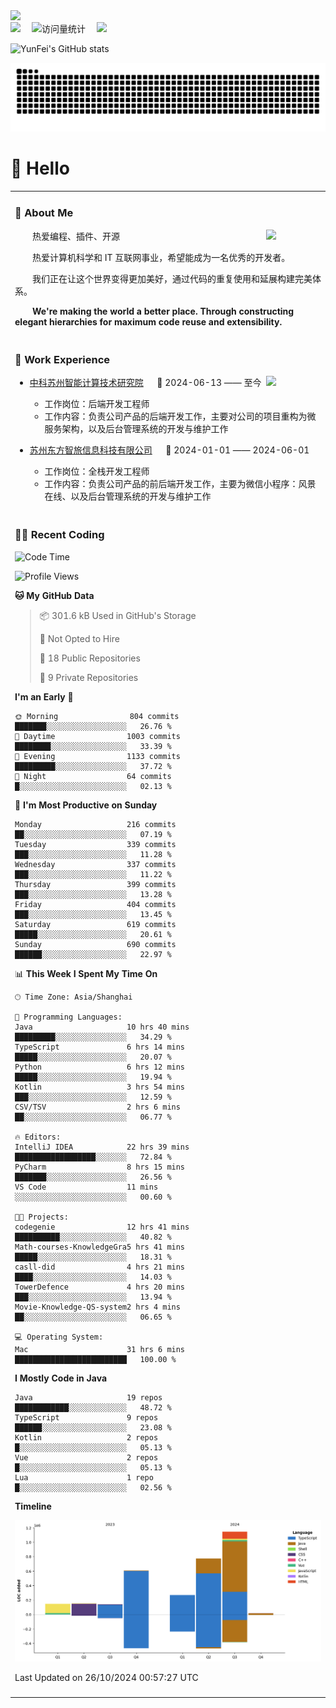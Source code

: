   <!-- dynamic typing effect 动态打字效果 -->
  <div>
    <a href="http://yunfei.plus">
      <img src="https://readme-typing-svg.demolab.com?font=Fira+Code&pause=1000&width=435&lines=console.log(%22Hello%2C%20World%22);祝您今天愉快!&center=true&size=27" />
    </a>
  </div>

  <div>
    <a href="http://yunfei.plus/"><img src="https://img.shields.io/badge/Website-博客-8c36db" /></a>&emsp;
    <!-- visitor -->
    <img src="https://komarev.com/ghpvc/?username=yunfeidog&label=Views&color=orange&style=flat" alt="访问量统计" />&emsp;
    <!-- wakatime -->    
    <a href="https://wakatime.com/@yunfeidog"><img src="https://wakatime.com/badge/user/42d0678c-368b-448b-9a77-5d21c5b55352.svg" /></a>
  </div>

![YunFei's GitHub stats](https://github-readme-stats.vercel.app/api?username=yunfeidog)

![snake](./dist/github-contribution-grid-snake.svg)

#  🙋 Hello

<table>


<tr><td>

### 🤺 About Me

<img align="right" width="88" src="https://cdn.jsdelivr.net/gh/yunfeidog/yunfeidog/assets/images/jobs.png" />

<p>&emsp;&emsp;热爱编程、插件、开源</p>
<p>&emsp;&emsp;热爱计算机科学和 IT 互联网事业，希望能成为一名优秀的开发者。</p>
<p>&emsp;&emsp;我们正在让这个世界变得更加美好，通过代码的重复使用和延展构建完美体系。</p>
<p>&emsp;&emsp;<strong>We're making the world a better place. Through constructing elegant hierarchies for maximum code reuse and extensibility.</strong></p>

</td></tr> 

<tr><td>

### 🏢 Work Experience

<img align="right" width="88" src="https://cdn.jsdelivr.net/gh/yunfeidog/yunfeidog/assets/images/yuanze.png" />

- [中科苏州智能计算技术研究院](http://iict.ac.cn/sy) &emsp; 📌 2024-06-13 —— 至今

  - 工作岗位：后端开发工程师
  - 工作内容：负责公司产品的后端开发工作，主要对公司的项目重构为微服务架构，以及后台管理系统的开发与维护工作

- [苏州东方智旅信息科技有限公司](http://www.leyoobao.com/) &emsp; 📌 2024-01-01 —— 2024-06-01

    - 工作岗位：全栈开发工程师
    - 工作内容：负责公司产品的前后端开发工作，主要为微信小程序：风景在线、以及后台管理系统的开发与维护工作


</td></tr>

<tr><td>

### 👩‍💻 Recent Coding
<!--START_SECTION:waka-->
![Code Time](http://img.shields.io/badge/Code%20Time-1%2C941%20hrs%2031%20mins-blue)

![Profile Views](http://img.shields.io/badge/Profile%20Views-17-blue)

**🐱 My GitHub Data** 

> 📦 301.6 kB Used in GitHub's Storage 
 > 
> 🚫 Not Opted to Hire
 > 
> 📜 18 Public Repositories 
 > 
> 🔑 9 Private Repositories 
 > 
**I'm an Early 🐤** 

```text
🌞 Morning                804 commits         ███████░░░░░░░░░░░░░░░░░░   26.76 % 
🌆 Daytime                1003 commits        ████████░░░░░░░░░░░░░░░░░   33.39 % 
🌃 Evening                1133 commits        █████████░░░░░░░░░░░░░░░░   37.72 % 
🌙 Night                  64 commits          █░░░░░░░░░░░░░░░░░░░░░░░░   02.13 % 
```
📅 **I'm Most Productive on Sunday** 

```text
Monday                   216 commits         ██░░░░░░░░░░░░░░░░░░░░░░░   07.19 % 
Tuesday                  339 commits         ███░░░░░░░░░░░░░░░░░░░░░░   11.28 % 
Wednesday                337 commits         ███░░░░░░░░░░░░░░░░░░░░░░   11.22 % 
Thursday                 399 commits         ███░░░░░░░░░░░░░░░░░░░░░░   13.28 % 
Friday                   404 commits         ███░░░░░░░░░░░░░░░░░░░░░░   13.45 % 
Saturday                 619 commits         █████░░░░░░░░░░░░░░░░░░░░   20.61 % 
Sunday                   690 commits         ██████░░░░░░░░░░░░░░░░░░░   22.97 % 
```


📊 **This Week I Spent My Time On** 

```text
🕑︎ Time Zone: Asia/Shanghai

💬 Programming Languages: 
Java                     10 hrs 40 mins      █████████░░░░░░░░░░░░░░░░   34.29 % 
TypeScript               6 hrs 14 mins       █████░░░░░░░░░░░░░░░░░░░░   20.07 % 
Python                   6 hrs 12 mins       █████░░░░░░░░░░░░░░░░░░░░   19.94 % 
Kotlin                   3 hrs 54 mins       ███░░░░░░░░░░░░░░░░░░░░░░   12.59 % 
CSV/TSV                  2 hrs 6 mins        ██░░░░░░░░░░░░░░░░░░░░░░░   06.77 % 

🔥 Editors: 
IntelliJ IDEA            22 hrs 39 mins      ██████████████████░░░░░░░   72.84 % 
PyCharm                  8 hrs 15 mins       ███████░░░░░░░░░░░░░░░░░░   26.56 % 
VS Code                  11 mins             ░░░░░░░░░░░░░░░░░░░░░░░░░   00.60 % 

🐱‍💻 Projects: 
codegenie                12 hrs 41 mins      ██████████░░░░░░░░░░░░░░░   40.82 % 
Math-courses-KnowledgeGra5 hrs 41 mins       █████░░░░░░░░░░░░░░░░░░░░   18.31 % 
casll-did                4 hrs 21 mins       ████░░░░░░░░░░░░░░░░░░░░░   14.03 % 
TowerDefence             4 hrs 20 mins       ███░░░░░░░░░░░░░░░░░░░░░░   13.94 % 
Movie-Knowledge-QS-system2 hrs 4 mins        ██░░░░░░░░░░░░░░░░░░░░░░░   06.65 % 

💻 Operating System: 
Mac                      31 hrs 6 mins       █████████████████████████   100.00 % 
```

**I Mostly Code in Java** 

```text
Java                     19 repos            ████████████░░░░░░░░░░░░░   48.72 % 
TypeScript               9 repos             ██████░░░░░░░░░░░░░░░░░░░   23.08 % 
Kotlin                   2 repos             █░░░░░░░░░░░░░░░░░░░░░░░░   05.13 % 
Vue                      2 repos             █░░░░░░░░░░░░░░░░░░░░░░░░   05.13 % 
Lua                      1 repo              █░░░░░░░░░░░░░░░░░░░░░░░░   02.56 % 
```



**Timeline**

![Lines of Code chart](https://raw.githubusercontent.com/yunfeidog/yunfeidog/main/assets/bar_graph.png)


 Last Updated on 26/10/2024 00:57:27 UTC
<!--END_SECTION:waka-->

</td></tr>




<tr><td>

